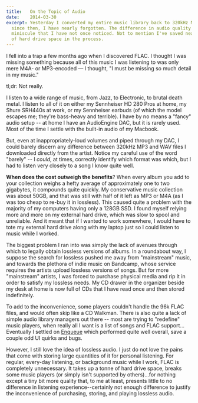 ```yaml
---
title:   On the Topic of Audio
date:    2014-03-30
excerpt: Yesterday I converted my entire music library back to 320kHz MP3. And
  since then, I have nearly forgotten. The difference in audio quality is so
  miniscule that I have not once noticed. Not to mention I've saved nearly 40GB
  of hard drive space in the process.
---
```


I fell into a trap a few months ago when I discovered FLAC. I thought I was
missing something because all of this music I was listening to was only mere
M4A- or MP3-encoded &mdash; I thought, "I must be missing so much detail in my
music."

tl;dr: Not really.

I listen to a wide range of music, from Jazz, to Electronic, to brutal death
metal. I listen to all of it on either my Sennheiser HD 280 Pros at home, my
Shure SRH440s at work, or my Sennheiser earbuds (of which the model escapes me;
they're bass-heavy and terrible). I have by no means a "fancy" audio setup -- at
home I have an AudioEngine DAC, but it is rarely used. Most of the time I settle
with the built-in audio of my Macbook.

But, even at inappropriately-loud volumes and piped through my DAC, I could
barely discern any difference between 320kHz MP3 and WAV files I downloaded
directly from the artist. Notice my careful use of the word "barely" -- I
*could*, at times, correctly identify which format was which, but I had to
listen very closely to a song I know quite well.

**When does the cost outweigh the benefits**? When every album you add to your
collection weighs a hefty average of approximately one to two gigabytes, it
compounds quite quickly. My conservative music collection was about 50GB, and
that was still with half of it left as MP3 or M4A (as I was too cheap to re-buy
it in lossless). This caused quite a problem with the majority of my computers
having only a 128GB SSD. I found myself relying more and more on my external
hard drive, which was slow to spool and unreliable. And it meant that if I
wanted to work somewhere, I would have to tote my external hard drive along with
my laptop just so I could listen to music while I worked.

The biggest problem I ran into was simply the lack of  avenues through which to
legally obtain lossless versions of albums. In a roundabout way, I suppose the
search for lossless pushed me away from "mainstream" music, and towards the
plethora of indie music on Bandcamp, whose service requires the artists upload
lossless versions of songs. But for more "mainstream" artists, I was forced to
purchase physical media and rip it in order to satisfy my lossless needs. My CD
drawer in the organizer beside my desk at home is now full of CDs that I have
read once and then stored indefinitely.

To add to the inconvenience, some players couldn't handle the 96k FLAC files,
and would often skip like a CD Walkman. There is also quite a lack of simple
audio library managers out there -- most are trying to "redefine" music players,
when really all I want is a list of songs and FLAC support&hellip; Eventually
I settled on [Enqueue][enqueue] which performed quite well overall, save a
couple odd UI quirks and bugs.

However, I still love the idea of lossless audio.  I just do not love the pains
that come with storing large quantities of it for personal listening. For
regular, every-day listening, or background music while I work, FLAC is
completely unnecessary. It takes up a tonne of hard drive space, breaks some
music players (or simply isn't supported by others)&hellip;for nothing except a
tiny bit more quality that, to me at least, presents little to no difference in
listening experience--certainly not enough difference to justify the
inconvenience of purchasing, storing, and playing lossless audio.


[enqueue]: http://www.enqueueapp.com
